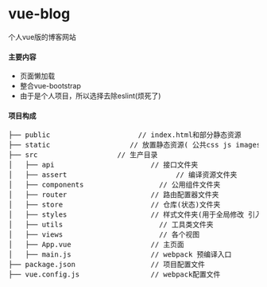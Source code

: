# vue-blog
个人vue版的博客网站

#### 主要内容

- 页面懒加载
- 整合vue-bootstrap
- 由于是个人项目，所以选择去除eslint(烦死了)

#### 项目构成

<pre>
├── public                     // index.html和部分静态资源
├── static                   // 放置静态资源( 公共css js images资源 )
├── src                   // 生产目录
│   ├── api   	                  // 接口文件夹
│   ├── assert   	            		// 编译资源文件夹
│   ├── components   	            // 公用组件文件夹
│   ├── router                    // 路由配置器文件夹
│   ├── store                     // 仓库(状态)文件夹
│   ├── styles                    // 样式文件夹(用于全局修改 引入的组件样式)
│   ├── utils                    	// 工具类文件夹
│   ├── views                    	// 各个视图
│   ├── App.vue                   // 主页面
│   ├── main.js                   // webpack 预编译入口
├── package.json                  // 项目配置文件
├── vue.config.js                 // webpack配置文件
</pre>